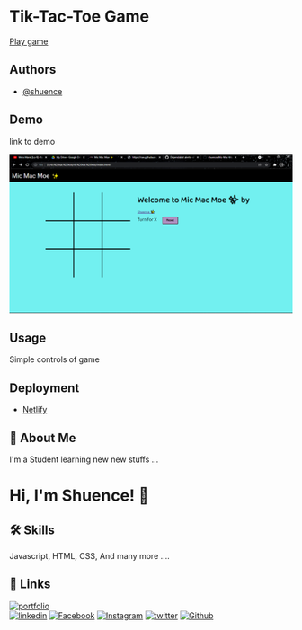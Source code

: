 # Tik-Tac-Toe Game 

<a href="https://micmacmoee.netlify.app/">Play game</a>


## Authors

- [@shuence](https://www.github.com/shuence)

## Demo

 link to demo

![Live Demo](ss.png)

## Usage

Simple controls of game

## Deployment

- [Netlify](https://www.netlify.com/)

## 🚀 About Me

I'm a Student learning new new stuffs ...

# Hi, I'm Shuence! 👋

## 🛠 Skills

Javascript, HTML, CSS, And many more ....

## 🔗 Links

[![portfolio](https://img.shields.io/badge/my_portfolio-000?&logo=ko-fi&logoColor=)](https://shuence.netlify.app/)  
[![linkedin](https://img.shields.io/badge/linkedin-0A66C2?&logo=linkedin&logoColor=black)](https://www.linkedin.com/in/shuence-823a62203/)
[![Facebook](https://img.shields.io/badge/Facebook-1877F2?&logo=facebook&logoColor=black)](https://www.facebook.com/shubham.pitekar.1/)
[![Instagram](https://img.shields.io/badge/Instagram-E4405F?&logo=instagram&logoColor=black)](https://www.instagram.com/shuence/)
[![twitter](https://img.shields.io/badge/twitter-1DA1F2?&logoColor=white)](https://twitter.com/ShubhamPitekar)
[![Github](https://img.shields.io/badge/GitHub-100000?&logo=github&logoColor=white)](https://github.com.com/shuence)

